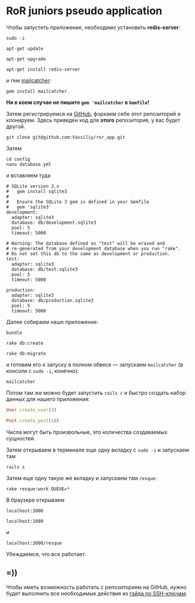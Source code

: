# RoR juniors pseudo application

Чтобы запустить приложение, необходимо установить **redis-server**:
```
sudo -i
```
```
apt-get update
```
```
apt-get upgrade
```
```
apt-get install redis-server
```
и гем [mailcatcher](http://mailcatcher.me):
```
gem install mailcatcher
```
**Ни в коем случае не пишите `gem 'mailcatcher` в `Gemfile`!**

Затем регистрируемся на [GitHub](https://github.com), форкаем себе этот репозиторий и клонируем. Здесь приведен код для **этого** репозитория, у вас будет другой.
```
git clone git@github.com:Vassiliy/ror_app.git
```
Затем
```
cd config
nano database.yml
```
и вставляем туда
```
# SQLite version 3.x
#   gem install sqlite3
#
#   Ensure the SQLite 3 gem is defined in your Gemfile
#   gem 'sqlite3'
development:
  adapter: sqlite3
  database: db/development.sqlite3
  pool: 5
  timeout: 5000

# Warning: The database defined as "test" will be erased and
# re-generated from your development database when you run "rake".
# Do not set this db to the same as development or production.
test:
  adapter: sqlite3
  database: db/test.sqlite3
  pool: 5
  timeout: 5000

production:
  adapter: sqlite3
  database: db/production.sqlite3
  pool: 5
  timeout: 5000
```
Далее собираем наше приложение:
```
bundle
```
```
rake db:create
```
```
rake db:migrate
```
и готовим его к запуску в полном обвесе — запускаем `mailcatcher` (в консоли с `sudo -i`, конечно):
```
mailcatcher
```
Потом там же можно будет запустить `rails c` и быстро создать набор данных для нашего приложения:
```ruby
User.create_user(3)
```
```ruby
Post.create_post(10)
```
Числа могут быть произвольные, это количества создаваемых сущностей.

Затем открываем в терминале еще одну вкладку с `sudo -i` и запускаем там
```
rails s
```
Затем еще одну такую же вкладку и запускаем там `resque`:
```
rake resque:work QUEUE=*
```
В браузере открываем
```
localhost:3000
```
```
localhost:1080
```
и
```
localhost:3000/resque
```
Убеждаемся, что все работает.

## =))

Чтобы иметь возможность работать с репозиторием на GitHub, нужно будет выполнить все необходимые действия из [гайда по SSH-ключам](https://help.github.com/articles/generating-ssh-keys).
